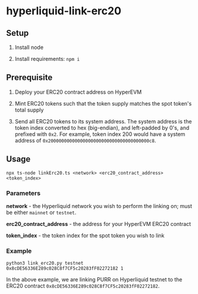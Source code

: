 # hyperliquid-link-erc20

## Setup

1. Install node

2. Install requirements: `npm i`

## Prerequisite

1. Deploy your ERC20 contract address on HyperEVM

2. Mint ERC20 tokens such that the token supply matches the spot token's total supply

3. Send all ERC20 tokens to its system address. The system address is the token index converted to hex (big-endian), and left-padded by 0's, and prefixed with `0x2`. For example, token index 200 would have a system address of `0x20000000000000000000000000000000000000c8`.

## Usage

```
npx ts-node linkErc20.ts <network> <erc20_contract_address> <token_index>
```

### Parameters

**network** - the Hyperliquid network you wish to perform the linking on; must be either `mainnet` or `testnet`.

**erc20_contract_address** - the address for your HyperEVM ERC20 contract

**token_index** - the token index for the spot token you wish to link


### Example

```
python3 link_erc20.py testnet 0x8cDE56336E289c028C8f7CF5c20283fF02272182 1
```

In the above example, we are linking PURR on Hyperliquid testnet to the ERC20 contract `0x8cDE56336E289c028C8f7CF5c20283fF02272182`.

